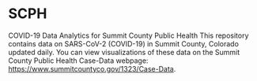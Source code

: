# SCPH
COVID-19 Data Analytics for Summit County Public Health
This repository contains data on SARS-CoV-2 (COVID-19) in Summit County, Colorado updated daily. You can view visualizations of these data on the Summit County Public Health Case-Data webpage: https://www.summitcountyco.gov/1323/Case-Data.

